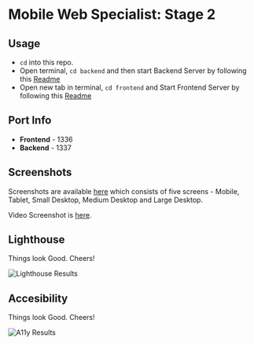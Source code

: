# Mobile Web Specialist: Stage 2

## Usage

- `cd` into this repo.
- Open terminal, `cd backend` and then start Backend Server by following this [Readme](./backend/README.md)
- Open new tab in terminal, `cd frontend` and Start Frontend Server by following this [Readme](./frontend/README.md)

## Port Info

- **Frontend** - 1336
- **Backend** - 1337

## Screenshots

Screenshots are available [here](./screenshots) which consists of five screens - Mobile, Tablet, Small Desktop, Medium Desktop and Large Desktop.

Video Screenshot is [here](https://drive.google.com/file/d/1N3OVcf6RgXJ9wEnftVQisd0AWoA06sw-/view).

## Lighthouse

Things look Good. Cheers!

![Lighthouse Results](https://i.imgur.com/Gao7qqv.png "Lighthouse Results")

## Accesibility

Things look Good. Cheers!

![A11y Results](https://i.imgur.com/b4xVzbe.png "A11y Results")
